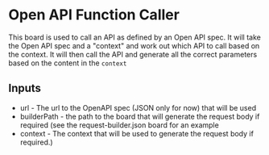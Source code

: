 # Open API Function Caller

This board is used to call an API as defined by an Open API spec. It will take the Open API spec and a "context" and work out which API to call based on the context. It will then call the API and generate all the correct parameters based on the content in the `context`

## Inputs

- url - The url to the OpenAPI spec (JSON only for now) that will be used
- builderPath - the path to the board that will generate the request body if required (see the request-builder.json board for an example
- context - The context that will be used to generate the request body if required.)
